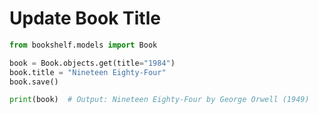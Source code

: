 # Update Book Title

```python
from bookshelf.models import Book

book = Book.objects.get(title="1984")
book.title = "Nineteen Eighty-Four"
book.save()

print(book)  # Output: Nineteen Eighty-Four by George Orwell (1949)
```
